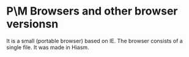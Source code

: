 # P\M Browsers and other browser versionsn
It is a small (portable browser) based on IE. The browser consists of a single file. It was made in Hiasm.
